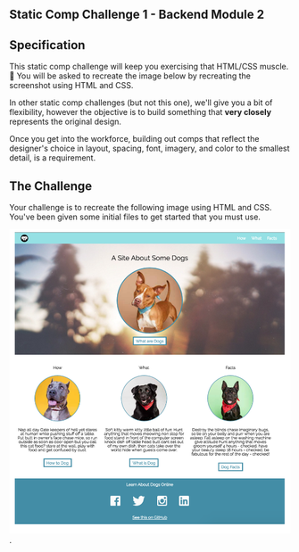 ## Static Comp Challenge 1 - Backend Module 2

## Specification

This static comp challenge will keep you exercising that HTML/CSS muscle. :muscle: You will be asked to recreate the image below by recreating the screenshot using HTML and CSS.

In other static comp challenges (but not this one), we'll give you a bit of flexibility, however the objective is to build something that **very closely** represents the original design.

Once you get into the workforce, building out comps that reflect the designer's choice in layout, spacing, font, imagery, and color to the smallest detail, is a requirement.

## The Challenge

Your challenge is to recreate the following image using HTML and CSS. You've been given some initial files to get started that you must use.

![this](dog-party-spec.png).
